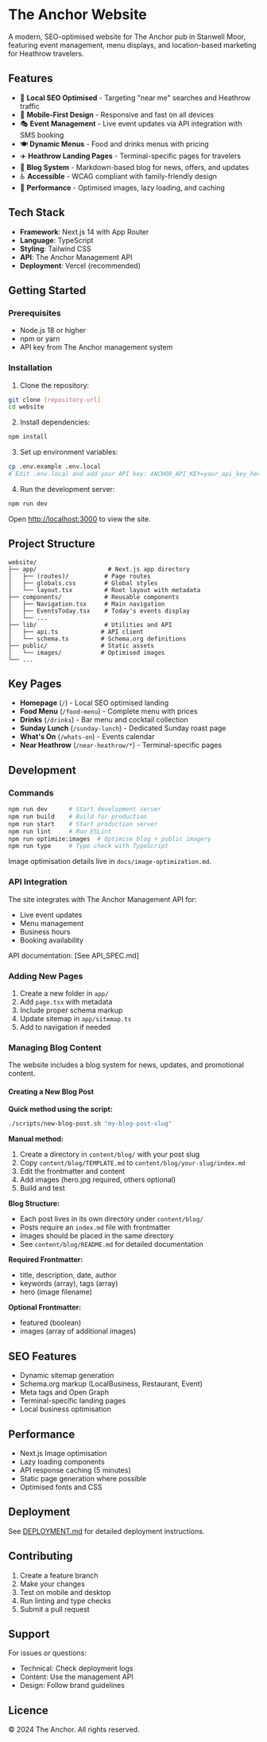 # The Anchor Website

A modern, SEO-optimised website for The Anchor pub in Stanwell Moor, featuring event management, menu displays, and location-based marketing for Heathrow travelers.

## Features

- 🎯 **Local SEO Optimised** - Targeting "near me" searches and Heathrow traffic
- 📱 **Mobile-First Design** - Responsive and fast on all devices
- 🎭 **Event Management** - Live event updates via API integration with SMS booking
- 🍽️ **Dynamic Menus** - Food and drinks menus with pricing
- ✈️ **Heathrow Landing Pages** - Terminal-specific pages for travelers
- 📝 **Blog System** - Markdown-based blog for news, offers, and updates
- ♿ **Accessible** - WCAG compliant with family-friendly design
- 🚀 **Performance** - Optimised images, lazy loading, and caching

## Tech Stack

- **Framework**: Next.js 14 with App Router
- **Language**: TypeScript
- **Styling**: Tailwind CSS
- **API**: The Anchor Management API
- **Deployment**: Vercel (recommended)

## Getting Started

### Prerequisites

- Node.js 18 or higher
- npm or yarn
- API key from The Anchor management system

### Installation

1. Clone the repository:
```bash
git clone [repository-url]
cd website
```

2. Install dependencies:
```bash
npm install
```

3. Set up environment variables:
```bash
cp .env.example .env.local
# Edit .env.local and add your API key: ANCHOR_API_KEY=your_api_key_here
```

4. Run the development server:
```bash
npm run dev
```

Open [http://localhost:3000](http://localhost:3000) to view the site.

## Project Structure

```
website/
├── app/                    # Next.js app directory
│   ├── (routes)/          # Page routes
│   ├── globals.css        # Global styles
│   └── layout.tsx         # Root layout with metadata
├── components/            # Reusable components
│   ├── Navigation.tsx     # Main navigation
│   ├── EventsToday.tsx    # Today's events display
│   └── ...
├── lib/                   # Utilities and API
│   ├── api.ts            # API client
│   └── schema.ts         # Schema.org definitions
├── public/               # Static assets
│   └── images/           # Optimised images
└── ...
```

## Key Pages

- **Homepage** (`/`) - Local SEO optimised landing
- **Food Menu** (`/food-menu`) - Complete menu with prices
- **Drinks** (`/drinks`) - Bar menu and cocktail collection
- **Sunday Lunch** (`/sunday-lunch`) - Dedicated Sunday roast page
- **What's On** (`/whats-on`) - Events calendar
- **Near Heathrow** (`/near-heathrow/*`) - Terminal-specific pages

## Development

### Commands

```bash
npm run dev      # Start development server
npm run build    # Build for production
npm run start    # Start production server
npm run lint     # Run ESLint
npm run optimize:images  # Optimise blog + public imagery
npm run type     # Type check with TypeScript
```

Image optimisation details live in `docs/image-optimization.md`.

### API Integration

The site integrates with The Anchor Management API for:
- Live event updates
- Menu management
- Business hours
- Booking availability

API documentation: [See API_SPEC.md]

### Adding New Pages

1. Create a new folder in `app/`
2. Add `page.tsx` with metadata
3. Include proper schema markup
4. Update sitemap in `app/sitemap.ts`
5. Add to navigation if needed

### Managing Blog Content

The website includes a blog system for news, updates, and promotional content.

#### Creating a New Blog Post

**Quick method using the script:**
```bash
./scripts/new-blog-post.sh "my-blog-post-slug"
```

**Manual method:**
1. Create a directory in `content/blog/` with your post slug
2. Copy `content/blog/TEMPLATE.md` to `content/blog/your-slug/index.md`
3. Edit the frontmatter and content
4. Add images (hero.jpg required, others optional)
5. Build and test

**Blog Structure:**
- Each post lives in its own directory under `content/blog/`
- Posts require an `index.md` file with frontmatter
- Images should be placed in the same directory
- See `content/blog/README.md` for detailed documentation

**Required Frontmatter:**
- title, description, date, author
- keywords (array), tags (array)
- hero (image filename)

**Optional Frontmatter:**
- featured (boolean)
- images (array of additional images)

## SEO Features

- Dynamic sitemap generation
- Schema.org markup (LocalBusiness, Restaurant, Event)
- Meta tags and Open Graph
- Terminal-specific landing pages
- Local business optimisation

## Performance

- Next.js Image optimisation
- Lazy loading components
- API response caching (5 minutes)
- Static page generation where possible
- Optimised fonts and CSS

## Deployment

See [DEPLOYMENT.md](DEPLOYMENT.md) for detailed deployment instructions.

## Contributing

1. Create a feature branch
2. Make your changes
3. Test on mobile and desktop
4. Run linting and type checks
5. Submit a pull request

## Support

For issues or questions:
- Technical: Check deployment logs
- Content: Use the management API
- Design: Follow brand guidelines

## Licence

© 2024 The Anchor. All rights reserved.
